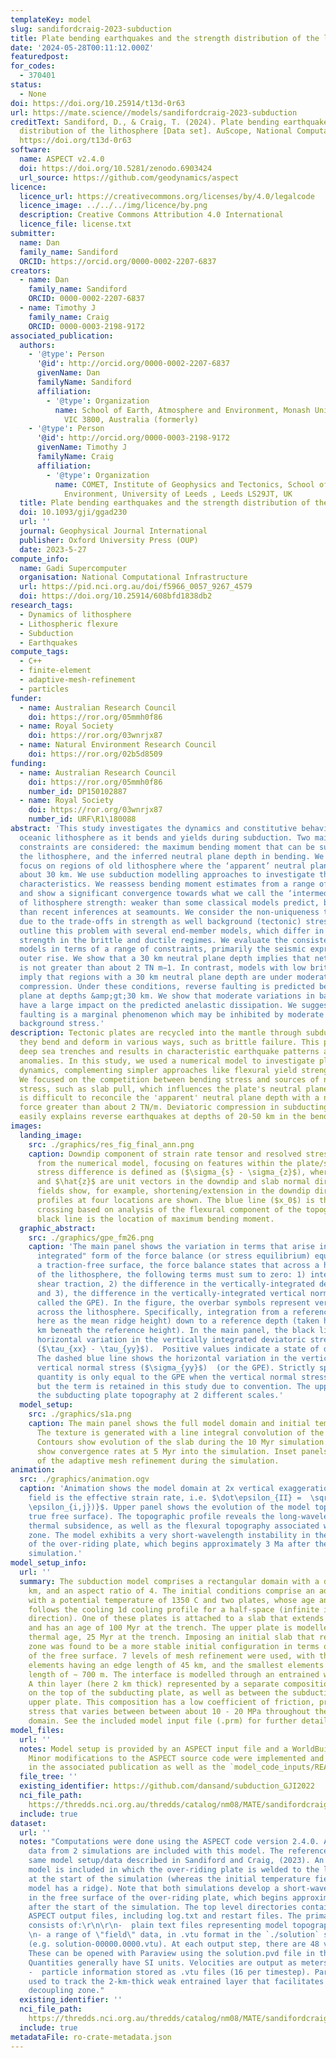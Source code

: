 ```yaml
---
templateKey: model
slug: sandifordcraig-2023-subduction
title: Plate bending earthquakes and the strength distribution of the lithosphere
date: '2024-05-28T00:11:12.000Z'
featuredpost:
for_codes:
  - 370401
status:
  - None
doi: https://doi.org/10.25914/t13d-0r63
url: https://mate.science//models/sandifordcraig-2023-subduction
creditText: Sandiford, D., & Craig, T. (2024). Plate bending earthquakes and the strength
  distribution of the lithosphere [Data set]. AuScope, National Computational Infrastructure.
  https://doi.org/t13d-0r63
software:
  name: ASPECT v2.4.0
  doi: https://doi.org/10.5281/zenodo.6903424
  url_source: https://github.com/geodynamics/aspect
licence:
  licence_url: https://creativecommons.org/licenses/by/4.0/legalcode
  licence_image: ../../../img/licence/by.png
  description: Creative Commons Attribution 4.0 International
  licence_file: license.txt
submitter:
  name: Dan
  family_name: Sandiford
  ORCID: https://orcid.org/0000-0002-2207-6837
creators:
  - name: Dan
    family_name: Sandiford
    ORCID: 0000-0002-2207-6837
  - name: Timothy J
    family_name: Craig
    ORCID: 0000-0003-2198-9172
associated_publication:
  authors:
    - '@type': Person
      '@id': http://orcid.org/0000-0002-2207-6837
      givenName: Dan
      familyName: Sandiford
      affiliation:
        - '@type': Organization
          name: School of Earth, Atmosphere and Environment, Monash University , Melbourne,
            VIC 3800, Australia (formerly)
    - '@type': Person
      '@id': http://orcid.org/0000-0003-2198-9172
      givenName: Timothy J
      familyName: Craig
      affiliation:
        - '@type': Organization
          name: COMET, Institute of Geophysics and Tectonics, School of Earth and
            Environment, University of Leeds , Leeds LS29JT, UK
  title: Plate bending earthquakes and the strength distribution of the lithosphere
  doi: 10.1093/gji/ggad230
  url: ''
  journal: Geophysical Journal International
  publisher: Oxford University Press (OUP)
  date: 2023-5-27
compute_info:
  name: Gadi Supercomputer
  organisation: National Computational Infrastructure
  url: https://pid.nci.org.au/doi/f5966_0057_9267_4579
  doi: https://doi.org/10.25914/608bfd1838db2
research_tags:
  - Dynamics of lithosphere
  - Lithospheric flexure
  - Subduction
  - Earthquakes
compute_tags:
  - C++
  - finite-element
  - adaptive-mesh-refinement
  - particles
funder:
  - name: Australian Research Council
    doi: https://ror.org/05mmh0f86
  - name: Royal Society
    doi: https://ror.org/03wnrjx87
  - name: Natural Environment Research Council
    doi: https://ror.org/02b5d8509
funding:
  - name: Australian Research Council
    doi: https://ror.org/05mmh0f86
    number_id: DP150102887
  - name: Royal Society
    doi: https://ror.org/03wnrjx87
    number_id: URF\R1\180088
abstract: 'This study investigates the dynamics and constitutive behaviour of the
  oceanic lithosphere as it bends and yields during subduction. Two main observational
  constraints are considered: the maximum bending moment that can be supported by
  the lithosphere, and the inferred neutral plane depth in bending. We particularly
  focus on regions of old lithosphere where the ‘apparent’ neutral plane depth is
  about 30 km. We use subduction modelling approaches to investigate these flexural
  characteristics. We reassess bending moment estimates from a range of previous studies,
  and show a significant convergence towards what we call the ‘intermediate’ range
  of lithosphere strength: weaker than some classical models predict, but stronger
  than recent inferences at seamounts. We consider the non-uniqueness that arises
  due to the trade-offs in strength as well background (tectonic) stress state. We
  outline this problem with several end-member models, which differ in regard to relative
  strength in the brittle and ductile regimes. We evaluate the consistency of these
  models in terms of a range of constraints, primarily the seismic expression of the
  outer rise. We show that a 30 km neutral plane depth implies that net slab pull
  is not greater than about 2 TN m−1. In contrast, models with low brittle strength
  imply that regions with a 30 km neutral plane depth are under moderate net axial
  compression. Under these conditions, reverse faulting is predicted beneath the neutral
  plane at depths &amp;gt;30 km. We show that moderate variations in background stress
  have a large impact on the predicted anelastic dissipation. We suggest brittle reverse
  faulting is a marginal phenomenon which may be inhibited by moderate changes in
  background stress.'
description: Tectonic plates are recycled into the mantle through subduction, where
  they bend and deform in various ways, such as brittle failure. This process creates
  deep sea trenches and results in characteristic earthquake patterns and gravity
  anomalies. In this study, we used a numerical model to investigate plate bending
  dynamics, complementing simpler approaches like flexural yield strength envelopes.
  We focused on the competition between bending stress and sources of net in-plane
  stress, such as slab pull, which influences the plate's neutral plane depth. It
  is difficult to reconcile the 'apparent' neutral plane depth with a net slab pull
  force greater than about 2 TN/m. Deviatoric compression in subducting plates more
  easily explains reverse earthquakes at depths of 20-50 km in the bending plate.
images:
  landing_image:
    src: ./graphics/res_fig_final_ann.png
    caption: Downdip component of strain rate tensor and resolved stress difference
      from the numerical model, focusing on features within the plate/slab. The resolved
      stress difference is defined as ($\sigma_{s} - \sigma_{z}$), where $\hat{s}$,
      and $\hat{z}$ are unit vectors in the downdip and slab normal directions. The
      fields show, for example, shortening/extension in the downdip direction. Stress
      profiles at four locations are shown. The blue line ($x_0$) is the first zero
      crossing based on analysis of the flexural component of the topography. The
      black line is the location of maximum bending moment.
  graphic_abstract:
    src: ./graphics/gpe_fm26.png
    caption: 'The main panel shows the variation in terms that arise in a 2D "vertically
      integrated" form of the force balance (or stress equilibrium) equations. Assuming
      a traction-free surface, the force balance states that across a horizontal section
      of the lithosphere, the following terms must sum to zero: 1) integrated basal
      shear traction, 2) the difference in the vertically-integrated deviatoric stress
      and 3), the difference in the vertically-integrated vertical normal stress (often
      called the GPE). In the figure, the overbar symbols represent vertical integration
      across the lithosphere. Specifically, integration from a reference height, (taken
      here as the mean ridge height) down to a reference depth (taken here as 150
      km beneath the reference height). In the main panel, the black line shows the
      horizontal variation in the vertically integrated deviatoric stress difference
      ($\tau_{xx} - \tau_{yy}$).  Positive values indicate a state of deviatoric tension.
      The dashed blue line shows the horizontal variation in the vertically integrated
      vertical normal stress ($\sigma_{yy}$)  (or the GPE). Strictly speaking, this
      quantity is only equal to the GPE when the vertical normal stress is lithostatic,
      but the term is retained in this study due to convention. The upper panel shows
      the subducting plate topography at 2 different scales.'
  model_setup:
    src: ./graphics/s1a.png
    caption: The main panel shows the full model domain and initial temperature field.
      The texture is generated with a line integral convolution of the velocity field.
      Contours show evolution of the slab during the 10 Myr simulation. Velocity arrows
      show convergence rates at 5 Myr into the simulation. Inset panels show details
      of the adaptive mesh refinement during the simulation.
animation:
  src: ./graphics/animation.ogv
  caption: 'Animation shows the model domain at 2x vertical exaggeration. The scalar
    field is the effective strain rate, i.e. $\dot\epsilon_{II} =  \sqrt{J2} = \sqrt{0.5(\dot\epsilon_{i,j}:
    \epsilon_{i,j})}$. Upper panel shows the evolution of the model topography (a
    true free surface). The topographic profile reveals the long-wavelength isostatic
    thermal subsidence, as well as the flexural topography associated with the subduction
    zone. The model exhibits a very short-wavelength instability in the free surface
    of the over-riding plate, which begins approximately 3 Ma after the start of the
    simulation.'
model_setup_info:
  url: ''
  summary: The subduction model comprises a rectangular domain with a depth of 2900
    km, and an aspect ratio of 4. The initial conditions comprise an adiabatic mantle
    with a potential temperature of 1350 C and two plates, whose age and thermal structure
    follows the cooling 1d cooling profile for a half-space (infinite in the depth
    direction). One of these plates is attached to a slab that extends to 660 km depth,
    and has an age of 100 Myr at the trench. The upper plate is modelled with a younger
    thermal age, 25 Myr at the trench. Imposing an initial slab that reaches the transition
    zone was found to be a more stable initial configuration in terms of instabilities
    of the free surface. 7 levels of mesh refinement were used, with the largest (Q2)
    elements having an edge length of 45 km, and the smallest elements have an edge
    length of ∼ 700 m. The interface is modelled through an entrained weak layer approach.
    A thin layer (here 2 km thick) represented by a separate composition is imposed
    on the top of the subducting plate, as well as between the subducting slab and
    upper plate. This composition has a low coefficient of friction, providing a shear
    stress that varies between between about 10 - 20 MPa throughout the plate interface
    domain. See the included model input file (.prm) for further details.
model_files:
  url: ''
  notes: Model setup is provided by an ASPECT input file and a WorldBuilder file (https://github.com/GeodynamicWorldBuilder/WorldBuilder).
    Minor modifications to the ASPECT source code were implemented and are discussed
    in the associated publication as well as the `model_code_inputs/README.md` directory.
  file_tree: ''
  existing_identifier: https://github.com/dansand/subduction_GJI2022
  nci_file_path:
    https://thredds.nci.org.au/thredds/catalog/nm08/MATE/sandifordcraig-2023-subduction/catalog.html
  include: true
dataset:
  url: ''
  notes: "Computations were done using the ASPECT code version 2.4.0. ASPECT output
    data from 2 simulations are included with this model. The reference model is the
    same model setup/data described in Sandiford and Craig, (2023). An alternative
    model is included in which the over-riding plate is welded to the left sidewall
    at the start of the simulation (whereas the initial temperature field in the reference
    model has a ridge). Note that both simulations develop a short-wavelength instability
    in the free surface of the over-riding plate, which begins approximately 3 Ma
    after the start of the simulation. The top level directories contains typical
    ASPECT output files, including log.txt and restart files. The primary output data
    consists of:\r\n\r\n-  plain text files representing model topography (e.g. topography.00000)\r
    \n- a range of \"field\" data, in .vtu format in the `./solution` sub-directory
    (e.g. solution-00000.0000.vtu). At each output step, there are 48 vtu files written.
    These can be opened with Paraview using the solution.pvd file in the top level.
    Quantities generally have SI units. Velocities are output as meters/year. \r\n\
    -  particle information stored as .vtu files (16 per timestep). Particles were
    used to track the 2-km-thick weak entrained layer that facilitates the plate interface
    decoupling zone."
  existing_identifier: ''
  nci_file_path:
    https://thredds.nci.org.au/thredds/catalog/nm08/MATE/sandifordcraig-2023-subduction/catalog.html
  include: true
metadataFile: ro-crate-metadata.json
---
```

